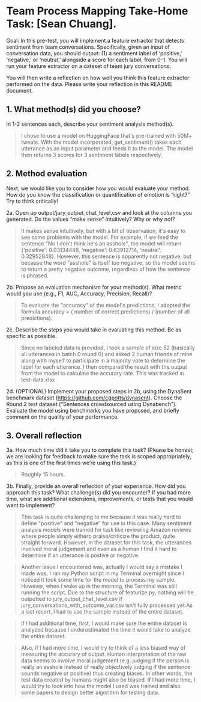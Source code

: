 # Team Process Mapping Take-Home Task: [Sean Chuang].

Goal: In this pre-test, you will implement a feature extractor that detects sentiment from team conversations. Specifically, given an input of conversation data, you should output: (1) a sentiment label of ‘positive,’ ‘negative,’ or ‘neutral,’ alongside a score for each label, from 0-1. You will run your feature extractor on a dataset of team jury conversations.

You will then write a reflection on how well you think this feature extractor performed on the data. Please write your reflection in this README document.

## 1. What method(s) did you choose?
In 1-2 sentences each, describe your sentiment analysis method(s).

> I chose to use a model on HuggingFace that's pre-trained with 50M+ tweets. With the model incorporated, get_sentiment() takes each utterance as an input parameter and feeds it to the model. The model then returns 3 scores for 3 sentiment labels respectively. 

## 2. Method evaluation
Next, we would like you to consider how you would evaluate your method. How do you know the classification or quantification of emotion is “right?” Try to think critically!

2a. Open up output/jury_output_chat_level.csv and look at the columns you generated. Do the values “make sense” intuitively? Why or why not?

> It makes sense intuitively, but with a bit of observation, it's easy to see some problems with the model. For example, if we feed the sentence "No I don't think he's an asshole", the model will return {'positive': 0.03134448, 'negative': 0.63912714, 'neutral': 0.32952848}. However, this sentence is apparently not negative, but because the word "asshole" is itself too negative, so the model seems to return a pretty negative outcome, regardless of how the sentence is phrased. 

2b. Propose an evaluation mechanism for your method(s). What metric would you use (e.g., F1, AUC, Accuracy, Precision, Recall)?

> To evaluate the "accuracy" of the model's predictions, I adopted the formula accuracy = ( number of correct predictions) / (number of all predictions).
 

2c. Describe the steps you would take in evaluating this method. Be as specific as possible.

> Since no labeled data is provided, I took a sample of size 52 (basically all utterances in batch 0 round 0) and asked 2 human friends of mine along with myself to participate in a majority vote to determine the label for each utterance. I then compared the result with the output from the model to calculate the accurary rate. This was tracked in test-data.xlsx

2d. (OPTIONAL) Implement your proposed steps in 2b, using the DynaSent benchmark dataset (https://github.com/cgpotts/dynasent). Choose the Round 2 test dataset (“Sentences crowdsourced using Dynabench”). Evaluate the model using benchmarks you have proposed, and briefly comment on the quality of your performance.


## 3. Overall reflection
3a. How much time did it take you to complete this task? (Please be honest; we are looking for feedback to make sure the task is scoped appropriately, as this is one of the first times we’re using this task.)

> Roughly 15 hours. 

3b. Finally, provide an overall reflection of your experience. How did you approach this task? What challenge(s) did you encounter? If you had more time, what are additional extensions, improvements, or tests that you would want to implement?

> This task is quite challenging to me because it was really hard to define "positive" and "negative" for use in this case. Many sentiment analysis models were trained for task like reviewing Amazon reviews where people simply eitherp praise/criticize the product, quite straight forward. However, in the dataset for this task, the utterances involved moral judgement and even as a human I find it hard to determine if an utterance is postive or negative. 

> Another issue I encountered was, actually I would say a mistake I made was, I ran my Python script in my Terminal overnight since I noticed it took some time for the model to process my sample. However, when I woke up in the morning, the Terminal was still running the script. Due to the structure of featurize.py, nothing will be outputted to jury_output_chat_level.csv if jury_conversations_with_outcome_var.csv isn't fully processed yet.As a last resort, I had to use the sample instead of the entire dataset.

> If I had additional time, first, I would make sure the entire dataset is analyzed because I underestimated the time it would take to analyze the entire dataset. 

> Also, if I had more time, I would try to think of a less biased way of measuring the accurary of output. Human interpretation of the raw data seems to involve moral judgement (e.g. judging if the person is really an asshole instead of really objectively judging if the sentence sounds negative or positive) thus creating biases. In other words, the test data created by humans might also be biased. If I had more time, I would try to look into how the model I used was trained and also some papers to design better algorithm for testing data. 

